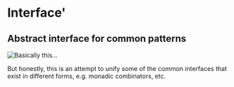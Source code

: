 Interface'
==========

## Abstract interface for common patterns
![Basically this...](https://imgs.xkcd.com/comics/standards.png)

But honestly, this is an attempt to unify some of the common interfaces that exist in different forms, e.g. monadic combinators, etc.
